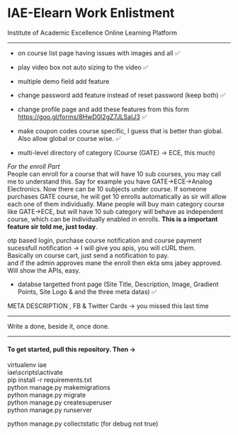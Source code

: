 # IAE-Elearn Work Enlistment
Institute of Academic Excellence Online Learning Platform
<hr />

* on course list page having issues with images and all   ✅
* play video box not auto sizing to the video  ✅
* multiple demo field add feature  
* change password add feature instead of reset password (keep both)  ✅
* change profile page and add these features from this form https://goo.gl/forms/8HwD0l2gZ7JLSaIJ3  ✅
* make coupon codes course specific, I guess that is better than global. Also allow global or course wise.  ✅

* multi-level directory of category (Course (GATE) -> ECE, this much)  

*For the enroll Part*  
People can enroll for a course that will have 10 sub courses, you may call me to understand this. Say for example you have GATE->ECE->Analog Electronics. Now there can be 10 subjects under course. If someone purchases GATE course, he will get 10 enrolls automatically as sir will allow each one of them individually. Mane people will buy main category course like GATE->ECE, but will have 10 sub category will behave as independent course, which can be individually enabled in enrolls. **This is a important feature sir told me, just today**.  


otp based login, purchase course notification and course payment sucessfull notification -> I will give you apis, you will cURL them.  
Basically on course cart, just send a notification to pay.  
and if the admin approves mane the enroll then ekta sms jabey approved. Will show the APIs, easy.  


* databse targetted front page (Site Title, Description, Image, Gradient Points, Site Logo & and the three meta datas)  ✅

META DESCRIPTION , FB & Twitter Cards -> you missed this last time  

<hr />

Write a done, beside it, once done.

<hr />

#### To get started, pull this repository. Then ->  
 
virtualenv iae  
iae\scripts\activate  
pip install -r requirements.txt  
python manage.py makemigrations  
python manage.py migrate  
python manage.py createsuperuser  
python manage.py runserver  
  
python manage.py collectstatic (for debug not true)